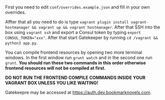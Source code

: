 <!-- TITLE: Developer Setup Guide -->

First you need to edit `conf/overrides.example.json` and fill in your own overrides.

Affter that all you need to do is type `vagrant plugin install vagrant-hostmanager && vagrant up && vagrant hostmanager`. After that SSH into the box using `vagrant ssh` and export a Consul token by typing `export CONSUL_TOKEN="xxx"`. After that start Gatekeeper by running `cd /vagrant && python3 app.py`. 

You can compile frontend resources by opening two more terminal windows. In the first window run `grunt watch` and in the second one run `grunt`. **You should run these two commands in this order otherwise frontend resources will not be compiled at first.**

**DO NOT RUN THE FRONTEND COMPILE COMMANDS INSIDE YOUR VAGRANT BOX UNLESS YOU LIKE WAITING!**

Gatekeepre may be accessed at https://auth.dev.bookmarknovels.com.